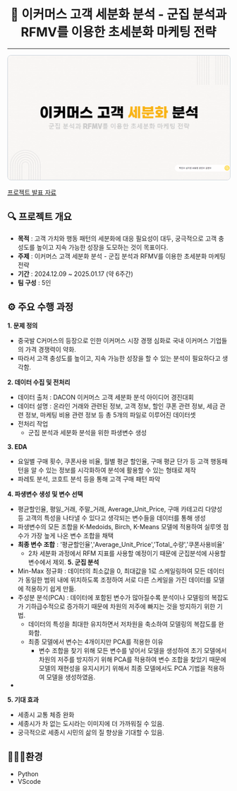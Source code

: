 <h1 style="text-align: center;">🛒 이커머스 고객 세분화 분석 - 군집 분석과 RFMV를 이용한 초세분화 마케팅 전략</h1>
<hr>
<p style="text-align: center;">
    <a href="https://github.com/donghyun0518/marketing-project/blob/main/%EC%B5%9C%EC%A2%85_%EB%A7%88%EC%BC%80%ED%8C%85.pdf" target="_blank">
        <img src="https://github.com/donghyun0518/marketing-project/blob/main/%EB%A7%88%EC%BC%80%ED%8C%85%ED%94%84%EB%A1%9C%EC%A0%9D%ED%8A%B8%ED%91%9C%EC%A7%80.png" alt="Project Cover" style="width: 1000px; border: 1px solid #c9d1d9; border-radius: 8px;">
    </a>
</p>

[프로젝트 발표 자료](https://github.com/donghyun0518/marketing-project/blob/main/%EC%B5%9C%EC%A2%85_%EB%A7%88%EC%BC%80%ED%8C%85.pdf)

## 🔍 프로젝트 개요
- **목적** : 고객 가치와 행동 패턴의 세분화에 대응 필요성이 대두, 궁극적으로 고객 충성도를 높이고 지속 가능한 성장을 도모하는 것이 목표이다.
- **주제** : 이커머스 고객 세분화 분석 - 군집 분석과 RFMV를 이용한 초세분화 마케팅 전략
- **기간** : 2024.12.09 ~ 2025.01.17 (약 6주간)
- **팀 구성** : 5인

## ⚙️ 주요 수행 과정
**1. **문제 정의****
   - 중국발 C커머스의 등장으로 인한 이커머스 시장 경쟁 심화로 국내 이커머스 기업들의 가격 경쟁력이 약화.
   - 따라서 고객 충성도를 높이고, 지속 가능한 성장을 할 수 있는 분석이 필요하다고 생각함.

**2. **데이터 수집 및 전처리****
   - 데이터 출처 : DACON 이커머스 고객 세분화 분석 아이디어 경진대회
   - 데이터 설명 : 온라인 거래와 관련된 정보, 고객 정보, 할인 쿠폰 관련 정보, 세금 관련 정보, 마케팅 비용 관련 정보 등 총 5개의 파일로 이루어진 데이터셋
   - 전처리 작업
     - 군집 분석과 세분화 분석을 위한 파생변수 생성

**3. **EDA****
   - 요일별 구매 횟수, 쿠폰사용 비율, 월별 평균 할인율, 구매 평균 단가 등 고객 행동패턴을 알 수 있는 정보를 시각화하여 분석에 활용할 수 있는 형태로 제작
   - 파레토 분석, 코호트 분석 등을 통해 고객 구매 패턴 파악

**4. **파생변수 생성 및 변수 선택****
   - 평균할인율, 평일_거래, 주말_거래, Average_Unit_Price, 구매 카테고리 다양성 등 고객의 특성을 나타낼 수 있다고 생각되는 변수들을 데이터를 통해 생성
   - 파생변수의 모든 조합을 K-Medoids, Birch, K-Means 모델에 적용하여 실루엣 점수가 가장 높게 나온 변수 조합을 채택
   - **최종 변수 조합** : '평균할인율','Average_Unit_Price','Total_수량','쿠폰사용비율'
     - 2차 세분화 과정에서 RFM 지표를 사용할 예정이기 때문에 군집분석에 사용할 변수에서 제외.
**5. **군집 분석****
   - Min-Max 정규화 : 데이터의 최소값을 0, 최대값을 1로 스케일링하여 모든 데이터가 동일한 범위 내에 위치하도록 조정하여 서로 다른 스케일을 가진 데이터를 모델에 적용하기 쉽게 만듦.
   - 주성분 분석(PCA) : 데이터에 포함된 변수가 많아질수록 분석이나 모델링의 복잡도가 기하급수적으로 증가하기 때문에 차원의 저주에 빠지는 것을 방지하기 위한 기법.
     - 데이터의 특성을 최대한 유지하면서 저차원을 축소하여 모델링의 복잡도를 완화함.
     - 최종 모델에서 변수는 4개이지만 PCA를 적용한 이유
       - 변수 조합을 찾기 위해 모든 변수를 넣어서 모델을 생성하여 초기 모델에서 차원의 저주를 방지하기 위해 PCA를 적용하여 변수 조합을 찾았기 때문에 모델의 재현성을 유지시키기 위해서 최종 모델에서도 PCA 기법을 적용하여 모델을 생성하였음.
   - 

**5. **기대 효과****
   - 세종시 교통 체증 완화
   - 세종시가 차 없는 도시라는 이미지에 더 가까워질 수 있음.
   - 궁극적으로 세종시 시민의 삶의 질 향상을 기대할 수 있음.


## 🧑🏻‍💻환경
- Python
- VScode

